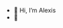 - 👋 Hi, I’m Alexis
- 👀 

<!---
Drob143/Drob143 is a ✨ special ✨ repository because its `README.md` (this file) appears on your GitHub profile.
You can click the Preview link to take a look at your changes.
--->
